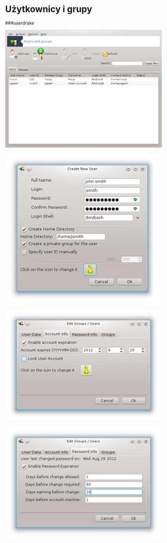 # Użytkownicy i grupy

###userdrake

![](../img/userdrake.png)

![](../img/userdrake1.png)

![](../img/userdrake2.png)

![](../img/userdrake3.png)
